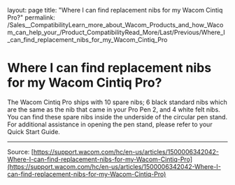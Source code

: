 layout: page
title: "Where I can find replacement nibs for my Wacom Cintiq Pro?"
permalink: /Sales__CompatibilityLearn_more_about_Wacom_Products_and_how_Wacom_can_help_your_/Product_CompatibilityRead_More/Last/Previous/Where_I_can_find_replacement_nibs_for_my_Wacom_Cintiq_Pro

# Where I can find replacement nibs for my Wacom Cintiq Pro?

The Wacom Cintiq Pro ships with 10 spare nibs; 6 black standard nibs which are the same as the nib that came in your Pro Pen 2, and 4 white felt nibs. You can find these spare nibs inside the underside of the circular pen stand. For additional assistance in opening the pen stand, please refer to your Quick Start Guide.

---
Source: [https://support.wacom.com/hc/en-us/articles/1500006342042-Where-I-can-find-replacement-nibs-for-my-Wacom-Cintiq-Pro](https://support.wacom.com/hc/en-us/articles/1500006342042-Where-I-can-find-replacement-nibs-for-my-Wacom-Cintiq-Pro)
